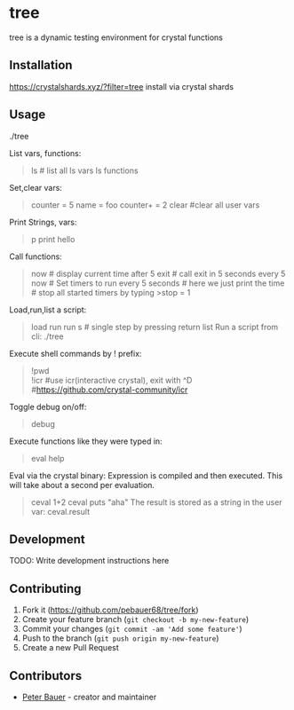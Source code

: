 # tree

tree is a dynamic testing environment for crystal functions

## Installation

https://crystalshards.xyz/?filter=tree
install via crystal shards 

## Usage
./tree

List vars, functions: 
>ls # list all
>ls vars
>ls functions

Set,clear vars:
>counter = 5 
>name = foo
>counter+ = 2
>clear          #clear all user vars

Print Strings, vars:
>p <varname> 
>print hello    

Call functions:
>now            # display current time
>after 5 exit   # call exit in 5 seconds
>every 5 now    # Set timers to run <function> every 5 seconds
                # here we just print the time
                # stop all started timers by typing >stop = 1

Load,run,list a script:
>load <filename>
>run 
>run s  # single step by pressing return 
>list
Run a script from cli:
./tree <filename>

Execute shell commands by ! prefix:
>!pwd      
>!icr     #use icr(interactive crystal), exit with ^D
           #https://github.com/crystal-community/icr

Toggle debug on/off:
>debug

Execute functions like they were typed in:
>eval help

Eval via the crystal binary:
Expression is compiled and then executed.
This will take about a second per evaluation. 
>ceval 1+2
>ceval puts "aha"
The result is stored as a string in the user var:
ceval.result

## Development

TODO: Write development instructions here

## Contributing

1. Fork it (<https://github.com/pebauer68/tree/fork>)
2. Create your feature branch (`git checkout -b my-new-feature`)
3. Commit your changes (`git commit -am 'Add some feature'`)
4. Push to the branch (`git push origin my-new-feature`)
5. Create a new Pull Request

## Contributors

- [Peter Bauer](https://github.com/pebauer68) - creator and maintainer
